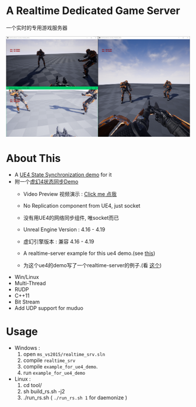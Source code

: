 # A Realtime Dedicated Game Server

一个实时的专用游戏服务器


![UE4DemoScreenshot.png](./img/UE4DemoScreenshot.png)




<!-- 

# Download & Play
 
 
- Client : [UE4ClientDemo.exe (Win32)](https://pan.baidu.com/s/1B0pMYls7JVYqEWyKH4gkXg) , just check it out !

- 客户端 : 下载 [UE4ClientDemo.exe (Win32)](https://pan.baidu.com/s/1B0pMYls7JVYqEWyKH4gkXg) 玩一下 !

- Server : A server instance is running on my VPS, so just double click the UE4ClientDemo.exe that will connect to my server automatically, enjoy !

- 服务器 : 我VPS上运行着一个服务器实例, 你只需要双击 UE4ClientDemo.exe , 它就会自动连到服务器啦 

! -->



# About This 



- A [UE4 State Synchronization demo](https://github.com/no5ix/realtime-server-ue4-demo) for it
- 附一个[虚幻4状态同步Demo](https://github.com/no5ix/realtime-server-ue4-demo)
    - Video Preview 视频演示 : [Click me 点我](https://hulinhong.com)

    - No Replication component from UE4, just socket
    - 没有用UE4的网络同步组件, 唯socket而已

    - Unreal Engine Version : 4.16 - 4.19
    - 虚幻引擎版本 : 兼容 4.16 - 4.19

    - A realtime-server example for this ue4 demo.(see [this](https://github.com/no5ix/realtime-server/tree/master/example/for_ue4_demo))
    - 为这个ue4的demo写了一个realtime-server的例子.(看 [这个](https://github.com/no5ix/realtime-server/tree/master/example/for_ue4_demo))
- Win/Linux
- Multi-Thread
- RUDP
- C++11
- Bit Stream
- Add UDP support for muduo



# Usage


- Windows : 
    1. open ` ms_vs2015/realtime_srv.sln `
    2. compile `realtime_srv`
    3. compile `example_for_ue4_demo`. 
    4. run `example_for_ue4_demo`
- Linux : 
    1. cd tool/
    2. sh build_rs.sh -j2
    3. ./run_rs.sh ( ` ./run_rs.sh 1 ` for daemonize )